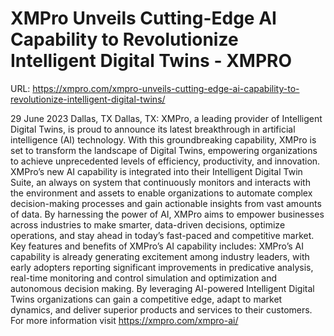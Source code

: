 # XMPro Unveils Cutting-Edge AI Capability to Revolutionize Intelligent Digital Twins - XMPRO

URL: https://xmpro.com/xmpro-unveils-cutting-edge-ai-capability-to-revolutionize-intelligent-digital-twins/

29 June 2023 Dallas, TX
Dallas, TX: XMPro, a leading provider of Intelligent Digital Twins, is proud to announce its latest breakthrough in artificial intelligence (AI) technology. With this groundbreaking capability, XMPro is set to transform the landscape of Digital Twins, empowering organizations to achieve unprecedented levels of efficiency, productivity, and innovation. 
XMPro’s new AI capability is integrated into their Intelligent Digital Twin Suite, an always on system that continuously monitors and interacts with the environment and assets to enable organizations to automate complex decision-making processes and gain actionable insights from vast amounts of data. By harnessing the power of AI, XMPro aims to empower businesses across industries to make smarter, data-driven decisions, optimize operations, and stay ahead in today’s fast-paced and competitive market. 
Key features and benefits of XMPro’s AI capability includes:
XMPro’s AI capability is already generating excitement among industry leaders, with early adopters reporting significant improvements in predicative analysis, real-time monitoring and control simulation and optimization and autonomous decision making. By leveraging AI-powered Intelligent Digital Twins organizations can gain a competitive edge, adapt to market dynamics, and deliver superior products and services to their customers.
For more information visit https://xmpro.com/xmpro-ai/